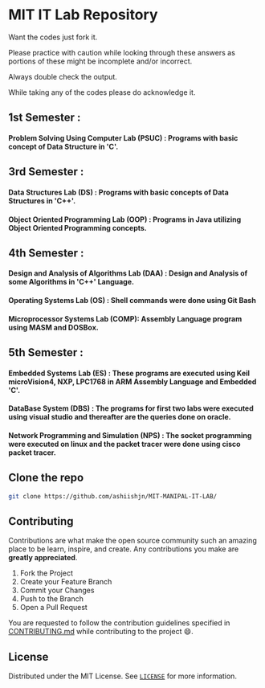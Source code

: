 # MIT IT Lab Repository

Want the codes just fork it.

Please practice with caution while looking through these answers as portions of these might be incomplete and/or incorrect.

Always double check the output. 

While taking any of the codes please do acknowledge it.

##  1st Semester :

#### Problem Solving Using Computer Lab (PSUC) : Programs with basic concept of Data Structure in 'C'.

##  3rd Semester :

#### Data Structures Lab (DS) : Programs with basic concepts of Data Structures in 'C++'.

#### Object Oriented Programming Lab (OOP) : Programs in Java utilizing Object Oriented Programming concepts.

##  4th Semester :

#### Design and Analysis of Algorithms Lab (DAA) : Design and Analysis of some Algorithms in 'C++' Language.

#### Operating Systems Lab (OS) : Shell commands were done using Git Bash 

#### Microprocessor Systems Lab (COMP): Assembly Language program using MASM and DOSBox.

##  5th Semester :

#### Embedded Systems Lab (ES) : These programs are executed using Keil microVision4, NXP, LPC1768 in ARM Assembly Language and Embedded 'C'.

#### DataBase System (DBS) : The programs for first two labs were executed using visual studio and thereafter are the queries done on oracle.

#### Network Programming and Simulation (NPS) : The socket programming were executed on linux and the packet tracer were done using cisco packet tracer.
 
## Clone the repo
```sh
git clone https://github.com/ashiishjn/MIT-MANIPAL-IT-LAB/
```
 
 <!-- CONTRIBUTING -->
## Contributing

Contributions are what make the open source community such an amazing place to be learn, inspire, and create. Any contributions you make are **greatly appreciated**.

1. Fork the Project
2. Create your Feature Branch
3. Commit your Changes
4. Push to the Branch
5. Open a Pull Request

You are requested to follow the contribution guidelines specified in [CONTRIBUTING.md](./CONTRIBUTING.md) while contributing to the project :smile:.

<!-- LICENSE -->
## License
Distributed under the MIT License. See [`LICENSE`](./LICENSE) for more information.

